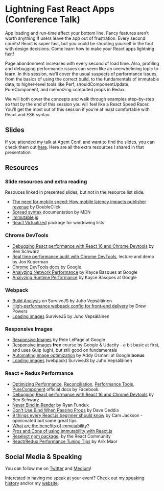 # Lightning Fast React Apps (Conference Talk)

App loading and run-time affect your bottom line. Fancy features aren’t worth anything if users leave the app out of frustration. Every second counts! React is super fast, but you could be shooting yourself in the foot with design decisions. Come learn how to make your React apps lightning fast!

Page abandonment increases with every second of load time. Also, profiling and debugging performance issues can seem like an overwhelming topic to learn. In this session, we’ll cover the usual suspects of performance issues, from the basics of using the correct build, to the fundamentals of immutable data, to higher-level tools like Perf, shouldComponentUpdate, PureComponent, and memoizing computed props in Redux.

We will both cover the concepts and walk through examples step-by-step so that by the end of this session you will feel like a React Speed Racer. You’ll get the most out of this session if you’re at least comfortable with React and ES6 syntax.

## Slides
If you attended my talk at Agent Conf, and want to find the slides, you can check them out [here](https://speakerdeck.com/siakaramalegos/lightning-fast-react-agent-conf). Here are all the extra resources I shared in that presentation:

## Resources

### Slide resources and extra reading

Resouces linked in presented slides, but not in the resource list slide.

- [The need for mobile speed: How mobile latency impacts publisher revenue](https://www.doubleclickbygoogle.com/articles/mobile-speed-matters/) by DoubleClick
- [Spread syntax](https://developer.mozilla.org/en-US/docs/Web/JavaScript/Reference/Operators/Spread_operator) documentation by MDN
- [Immutable.js](https://facebook.github.io/immutable-js/)
- [React Virtualized](https://bvaughn.github.io/react-virtualized/#/components/List) package for windowing lists

### Chrome DevTools

- [Debugging React performance with React 16 and Chrome Devtools](https://building.calibreapp.com/debugging-react-performance-with-react-16-and-chrome-devtools-c90698a522ad) by Ben Schwarz
- [Real time performance audit with Chrome DevTools](https://forwardcourses.com/lectures/91), lecture and demo by Jon Kuperman
- [Chrome DevTools docs](https://developers.google.com/web/tools/chrome-devtools/) by Google
- [Analyzing Network Performance](https://developers.google.com/web/tools/chrome-devtools/network-performance/) by Kayce Basques at Google
- [Analyzing Runtime Performance](https://developers.google.com/web/tools/chrome-devtools/evaluate-performance/) by Kayce Basques at Google

### Webpack 

- [Build Analysis]() on SurviveJS by Juho Vepsäläinen
- [High-performance webpack config for front-end delivery](https://www.codementor.io/drewpowers/high-performance-webpack-config-for-front-end-delivery-90sqic1qa) by Drew Powers
- [Loading images](https://survivejs.com/webpack/loading/images/) SurviveJS by Juho Vepsäläinen

### Responsive Images

- [Responsive Images](https://developers.google.com/web/fundamentals/design-and-ux/responsive/images) by Pete LePage at Google
- [Responsive images](https://eu.udacity.com/course/responsive-images--ud882) **free** course by Google & Udacity - a bit basic at first, and uses Gulp (ugh), but still good on fundamentals
- [Automating image optimization](https://developers.google.com/web/fundamentals/performance/optimizing-content-efficiency/automating-image-optimization/) by Addy Osmani at Google **bonus**
- [Loading images](https://survivejs.com/webpack/loading/images/) (webpack) SurviveJS by Juho Vepsäläinen

### React + Redux Performance

- [Optimizing Performance](https://reactjs.org/docs/optimizing-performance.html), [Reconciliation](https://facebook.github.io/react/docs/reconciliation.html), [Performance Tools](https://facebook.github.io/react/docs/perf.html), [PureComponent](https://facebook.github.io/react/docs/react-api.html#react.purecomponent) official docs by Facebook
- [Debugging React performance with React 16 and Chrome Devtools](https://building.calibreapp.com/debugging-react-performance-with-react-16-and-chrome-devtools-c90698a522ad) by Ben Schwarz
- [Never Bind in Render](https://ryanfunduk.com/articles/never-bind-in-render/) by Ryan Funduk
- [Don't Use Bind When Passing Props](https://daveceddia.com/avoid-bind-when-passing-props/) by Dave Ceddia
- [9 things every React.js beginner should know](https://camjackson.net/post/9-things-every-reactjs-beginner-should-know) by Cam Jackson - opinionated but some great tips
- [What are the benefits of immutability?](http://redux.js.org/docs/faq/ImmutableData.html#benefits-of-immutability)
- [Pros and Cons of using immutability with React.js](http://reactkungfu.com/2015/08/pros-and-cons-of-using-immutability-with-react-js/)
- [Reselect npm package](https://github.com/reactjs/reselect), by the React Community 
- [React/Redux Performance Tuning Tips](https://medium.com/@arikmaor/react-redux-performance-tuning-tips-cef1a6c50759) by Arik Maor

## Social Media & Speaking

You can follow me on [Twitter](https://twitter.com/thegreengreek) and [Medium](https://medium.com/@thegreengreek)!

Interested in having me speak at your event? Check out my [speaking history](https://github.com/siakaramalegos/sia_speaks) and/or my [website](https://siakaramalegos.github.io/).
